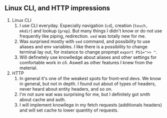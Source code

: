 ## Linux CLI, and HTTP impressions

1. Linux CLI
   1. I use CLI everyday. Especially navigation (```cd```), creation (```touch, mkdir```) and lookup (```grep```). 
      But many things I didn't know or do not use frequently like piping, redirection. ```sed``` was totally new for me.
   2. Was surprised mostly with ```sed``` command, and possibility to use aliases and env variables. I like there is a 
      possibility to change terminal lay out, for instance to change propmpt ```export PS1=">> "```.
   3. Will definetely use knowlledge about aliases and other settings for comfortable work in cli. Aswell as other 
      features I knew from the material.
2. HTTP
   1. In general it's one of the weakest spots for front-end devs. We know in general, but not in depth. I found out
      about of types of headers, never heard about entity headers, and so on.
   2. I'm not sure wat was surprising for me, but I definitely got smth about cache and auth.
   3. I will implement knowllege in my fetch requests (additionals headers) and will set cache to lower quantity of requests.
